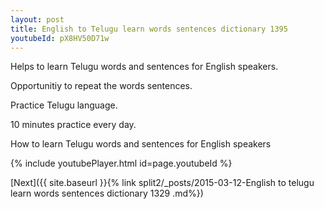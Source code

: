 ```yaml
---
layout: post
title: English to Telugu learn words sentences dictionary 1395 
youtubeId: pX8HV50D71w
---
```

 
 
Helps to learn Telugu words and sentences for English speakers.

Opportunitiy to repeat the words sentences. 

Practice Telugu language. 
 
10 minutes practice every day. 
 
How to learn Telugu words and sentences for English speakers 
 
{% include youtubePlayer.html id=page.youtubeId %}
 
 
[Next]({{ site.baseurl }}{% link  split2/_posts/2015-03-12-English to telugu learn words sentences dictionary 1329 .md%})
 
